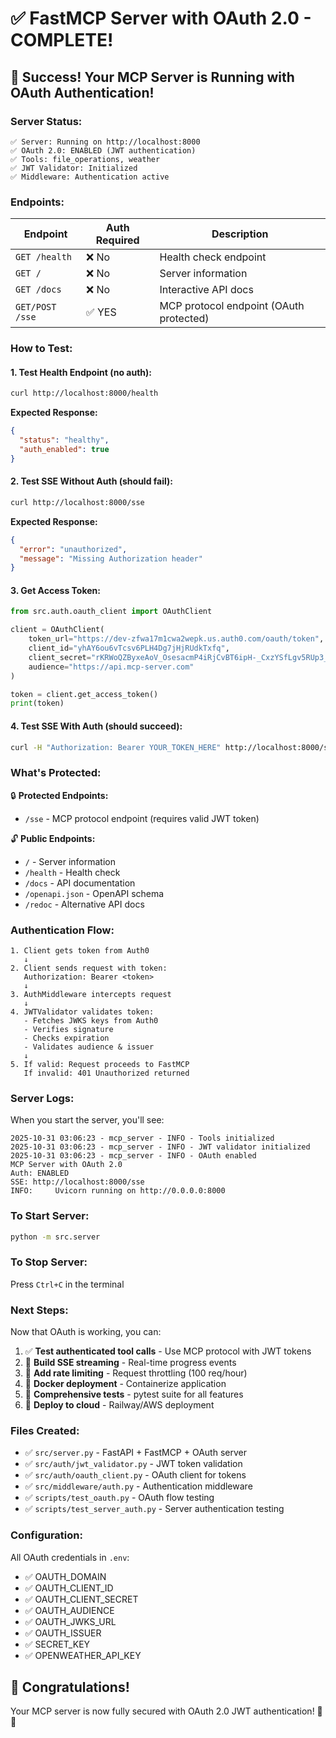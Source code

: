 # ✅ FastMCP Server with OAuth 2.0 - COMPLETE!

## 🎉 Success! Your MCP Server is Running with OAuth Authentication!

### Server Status:
```
✅ Server: Running on http://localhost:8000
✅ OAuth 2.0: ENABLED (JWT authentication)
✅ Tools: file_operations, weather
✅ JWT Validator: Initialized
✅ Middleware: Authentication active
```

### Endpoints:

| Endpoint | Auth Required | Description |
|----------|---------------|-------------|
| `GET /health` | ❌ No | Health check endpoint |
| `GET /` | ❌ No | Server information |
| `GET /docs` | ❌ No | Interactive API docs |
| `GET/POST /sse` | ✅ YES | MCP protocol endpoint (OAuth protected) |

### How to Test:

#### 1. **Test Health Endpoint (no auth):**
```bash
curl http://localhost:8000/health
```

**Expected Response:**
```json
{
  "status": "healthy",
  "auth_enabled": true
}
```

#### 2. **Test SSE Without Auth (should fail):**
```bash
curl http://localhost:8000/sse
```

**Expected Response:**
```json
{
  "error": "unauthorized",
  "message": "Missing Authorization header"
}
```

#### 3. **Get Access Token:**
```python
from src.auth.oauth_client import OAuthClient

client = OAuthClient(
    token_url="https://dev-zfwa17m1cwa2wepk.us.auth0.com/oauth/token",
    client_id="yhAY6ou6vTcsv6PLH4Dg7jHjRUdkTxfq",
    client_secret="rKRWoQZByxeAoV_OsesacmP4iRjCvBT6ipH-_CxzYSfLgv5RUp3_vaRwLw0rWwJE",
    audience="https://api.mcp-server.com"
)

token = client.get_access_token()
print(token)
```

#### 4. **Test SSE With Auth (should succeed):**
```bash
curl -H "Authorization: Bearer YOUR_TOKEN_HERE" http://localhost:8000/sse
```

### What's Protected:

🔒 **Protected Endpoints:**
- `/sse` - MCP protocol endpoint (requires valid JWT token)

🔓 **Public Endpoints:**
- `/` - Server information
- `/health` - Health check
- `/docs` - API documentation
- `/openapi.json` - OpenAPI schema
- `/redoc` - Alternative API docs

### Authentication Flow:

```
1. Client gets token from Auth0
   ↓
2. Client sends request with token:
   Authorization: Bearer <token>
   ↓
3. AuthMiddleware intercepts request
   ↓
4. JWTValidator validates token:
   - Fetches JWKS keys from Auth0
   - Verifies signature
   - Checks expiration
   - Validates audience & issuer
   ↓
5. If valid: Request proceeds to FastMCP
   If invalid: 401 Unauthorized returned
```

### Server Logs:

When you start the server, you'll see:
```
2025-10-31 03:06:23 - mcp_server - INFO - Tools initialized
2025-10-31 03:06:23 - mcp_server - INFO - JWT validator initialized
2025-10-31 03:06:23 - mcp_server - INFO - OAuth enabled
MCP Server with OAuth 2.0
Auth: ENABLED
SSE: http://localhost:8000/sse
INFO:     Uvicorn running on http://0.0.0.0:8000
```

### To Start Server:

```bash
python -m src.server
```

### To Stop Server:

Press `Ctrl+C` in the terminal

### Next Steps:

Now that OAuth is working, you can:

1. ✅ **Test authenticated tool calls** - Use MCP protocol with JWT tokens
2. 🚧 **Build SSE streaming** - Real-time progress events
3. 🚧 **Add rate limiting** - Request throttling (100 req/hour)
4. 🚧 **Docker deployment** - Containerize application
5. 🚧 **Comprehensive tests** - pytest suite for all features
6. 🚧 **Deploy to cloud** - Railway/AWS deployment

### Files Created:

- ✅ `src/server.py` - FastAPI + FastMCP + OAuth server
- ✅ `src/auth/jwt_validator.py` - JWT token validation
- ✅ `src/auth/oauth_client.py` - OAuth client for tokens
- ✅ `src/middleware/auth.py` - Authentication middleware
- ✅ `scripts/test_oauth.py` - OAuth flow testing
- ✅ `scripts/test_server_auth.py` - Server authentication testing

### Configuration:

All OAuth credentials in `.env`:
- ✅ OAUTH_DOMAIN
- ✅ OAUTH_CLIENT_ID
- ✅ OAUTH_CLIENT_SECRET
- ✅ OAUTH_AUDIENCE
- ✅ OAUTH_JWKS_URL
- ✅ OAUTH_ISSUER
- ✅ SECRET_KEY
- ✅ OPENWEATHER_API_KEY

## 🎊 Congratulations!

Your MCP server is now fully secured with OAuth 2.0 JWT authentication! 🔐🚀
